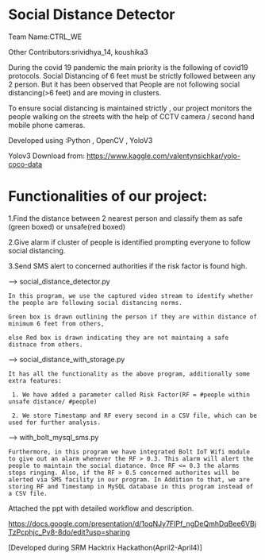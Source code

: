 # Social Distance Detector

Team Name:CTRL_WE

Other Contributors:srividhya_14, koushika3


During the covid 19 pandemic the main priority is the following of covid19 protocols. Social Distancing of 6 feet must be strictly followed between any 2 person. But it has been observed that People are not following social distancing(>6 feet) and are moving in clusters.

To ensure social distancing is maintained strictly , our project monitors the people walking on the streets with the help of CCTV camera / second hand mobile phone cameras.

Developed using :Python , OpenCV , YoloV3

Yolov3 Download from: https://www.kaggle.com/valentynsichkar/yolo-coco-data

# Functionalities of our project:

1.Find the distance between 2 nearest person and classify them as safe (green boxed) or unsafe(red boxed) <br/>


2.Give alarm if cluster of people is identified prompting everyone to follow social distancing. <br/>


3.Send SMS alert to concerned authorities if the risk factor is found high. <br/>

--> social_distance_detector.py

 
    In this program, we use the captured video stream to identify whether the people are following social distancing norms.
 
    Green box is drawn outlining the person if they are within distance of minimum 6 feet from others, 
 
    else Red box is drawn indicating they are not maintaing a safe distnace from others.

--> social_distance_with_storage.py


    It has all the functionality as the above program, additionally some extra features:

     1. We have added a parameter called Risk Factor(RF = #people within unsafe distance/ #people) 

     2. We store Timestamp and RF every second in a CSV file, which can be used for further analysis.

--> with_bolt_mysql_sms.py

    Furthermore, in this program we have integrated Bolt IoT Wifi module to give out an alarm whenever the RF > 0.3. This alarm will alert the people to maintain the social diatance. Once RF <= 0.3 the alarms stops ringing. Also, if the RF > 0.5 concerned authorites will be alerted via SMS facility in our program. In Addition to that, we are storing RF and Timestamp in MySQL database in this program instead of a CSV file.


Attached the ppt with detailed workflow and description. <br/>


https://docs.google.com/presentation/d/1oqNJy7FIPf_ngDeQmhDqBee6VBjTzPcphjc_Pv8-8do/edit?usp=sharing

[Developed during SRM Hacktrix Hackathon(April2-April4)]
